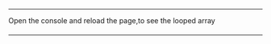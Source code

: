 <html>
    <head>
        <title>hi</title>
    </head>
    <body>
        <hr>
        <p>
            Open the console and reload the page,to see the looped array
            <h4 id="loop_the_array"> 
            </h4>
        </p>
    <hr>
        <script>
             
             var x = ["Hey","whoa"];
             var num = 0;
             var h = "";
             var n = "hi"
        
            
           
        
     while ( num < 6 ) {
        
        console.log(x);
        num++;

     }
     
     document.getElementById("loop_the_array").innerHTML= "Thank you for visiting this webpage";
        
    
        
    

    </script>

    </body>

</html>
